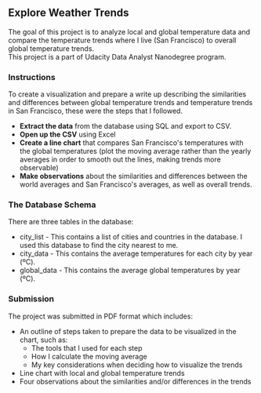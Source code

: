 ## Explore Weather Trends
The goal of this project is to analyze local and global temperature data and compare the temperature trends where I live (San Francisco) to overall global temperature trends.\
This project is a part of Udacity Data Analyst Nanodegree program.

### Instructions
To create a visualization and prepare a write up describing the similarities and differences between global temperature trends 
and temperature trends in San Francisco, these were the steps that I followed.
- **Extract the data** from the database using SQL and export to CSV.
- **Open up the CSV** using Excel
- **Create a line chart** that compares San Francisco's temperatures with the global temperatures 
(plot the moving average rather than the yearly averages in order to smooth out the lines, making trends more observable)
- **Make observations** about the similarities and differences between the world averages and San Francisco's averages, as well as overall trends.

### The Database Schema
There are three tables in the database:
- city_list - This contains a list of cities and countries in the database. I used this database to find the city nearest to me.
- city_data - This contains the average temperatures for each city by year (ºC).
- global_data - This contains the average global temperatures by year (ºC).

### Submission
The project was submitted in PDF format which includes:
- An outline of steps taken to prepare the data to be visualized in the chart, such as:
  - The tools that I used for each step
  - How I calculate the moving average
  - My key considerations when deciding how to visualize the trends
- Line chart with local and global temperature trends
- Four observations about the similarities and/or differences in the trends
